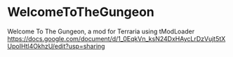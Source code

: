 # WelcomeToTheGungeon
Welcome To The Gungeon, a mod for Terraria using tModLoader
https://docs.google.com/document/d/1_0EqkVn_ksN24DxHAycLrDzVujt5tXUpoIHtl4OkhzU/edit?usp=sharing
